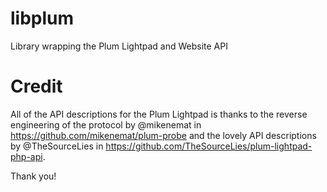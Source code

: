 # libplum
Library wrapping the Plum Lightpad and Website API

# Credit
All of the API descriptions for the Plum Lightpad is thanks to the reverse engineering of the protocol by @mikenemat in https://github.com/mikenemat/plum-probe and the lovely API descriptions by @TheSourceLies in https://github.com/TheSourceLies/plum-lightpad-php-api.

Thank you!

